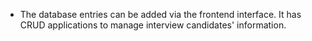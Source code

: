 - The database entries can be added via the frontend interface. It has CRUD applications to manage interview candidates' information.
